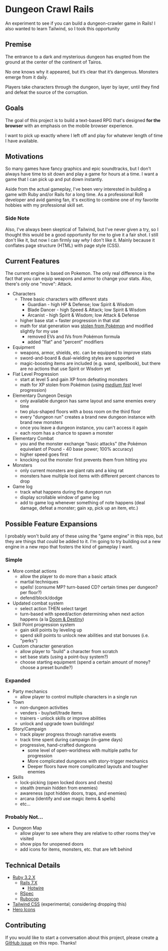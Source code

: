 # Dungeon Crawl Rails

An experiment to see if you can build a dungeon-crawler game in Rails! I also wanted to learn Tailwind, so I took this opportunity

## Premise

The entrance to a dark and mysterious dungeon has erupted from the ground at the center of the continent of Tairos.

No one knows why it appeared, but it’s clear that it’s dangerous. Monsters emerge from it daily.

Players take characters through the dungeon, layer by layer, until they find and defeat the source of the corruption.

## Goals

The goal of this project is to build a text-based RPG that's designed **for the browser** with an emphasis on the mobile browser experience.

I want to pick up exactly where I left off and play for whatever length of time I have available.

## Motivations

So many games have fancy graphics and epic soundtracks, but I don't always have time to sit down and play a game for hours at a time. I want a game that I can pick up and put down instantly.

Aside from the actual gameplay, I've been very interested in building a game with Ruby and/or Rails for a long time. As a professional RoR developer and avid gaming fan, it's exciting to combine one of my favorite hobbies with my professional skill set.

### Side Note

Also, I've always been skeptical of Tailwind, but I've never given a try, so I thought this would be a good opportunity for me to give it a fair shot. I still don't like it, but now I can firmly say _why_ I don't like it. Mainly because it conflates page structure (HTML) with page style (CSS).

## Current Features

The current engine is based on Pokemon. The only real difference is the fact that you can equip weapons and armor to change your stats. Also, there's only one "move": Attack.

- Characters
  - Three basic characters with different stats
    - Guardian - high HP & Defense; low Spirit & Wisdom
    - Blade Dancer - high Speed & Attack; low Spirit & Wisdom
    - Arcanist - high Spirit & Wisdom; low Attack & Defense
  - higher base stat = faster progression in that stat
  - math for stat generation was [stolen from Pokémon](https://bulbapedia.bulbagarden.net/wiki/Stat#Determination_of_stats) and modified slightly for my use
    - removed EVs and IVs from Pokémon formula
    - added "flat" and "percent" modifiers
- Equipment
  - weapons, armor, shields, etc. can be equipped to improve stats
  - sword-and-board & dual-wielding styles are supported
  - magic-boosting items are included (e.g. wand, spellbook), but there are no actions that use Spirit or Wisdom yet
- Flat Level Progression
  - start at level 5 and gain XP from defeating monsters
  - math for XP stolen from Pokémon (using _[medium fast](https://bulbapedia.bulbagarden.net/wiki/Experience#Medium_Fast)_ level progression)
- Elementary Dungeon Design
  - only available dungeon has same layout and same enemies every time
  - two plus-shaped floors with a boss room on the third floor
  - every "dungeon run" creates a brand new dungeon instance with brand new monsters
  - once you leave a dungeon instance, you can't access it again
  - each room has a chance to spawn a monster
- Elementary Combat
  - you and the monster exchange "basic attacks" (the Pokémon equivelant of Pound - 40 base power; 100% accuracy)
  - higher speed goes first
  - knocking out the monster first prevents them from hitting you
- Monsters
  - only current monsters are giant rats and a king rat
  - monsters have multiple loot items with different percent chances to drop
- Game log
  - track what happens during the dungeon run
  - display scrollable window of game log
  - add to game log whenever something of note happens (deal damage, defeat a monster; gain xp, pick up an item, etc.)

## Possible Feature Expansions

I probably won't build any of these using the "game engine" in this repo, but they are things that _could_ be added to it. I'm going to try building out a new engine in a new repo that fosters the kind of gameplay I want.

### Simple

- More combat actions
  - allow the player to do more than a basic attack
  - martial techniques
  - spells! (consume MP? turn-based CD? certain times per dungeon? per floor?)
  - defend/block/dodge
- Updated combat system
  - select action THEN select target
  - turn-based with speed/action determining when next action happens (a la [Doom & Destiny](https://doomanddestiny.fandom.com/wiki/Doom_%26_Destiny?file=DoandDe_Screenshot3_-_Use_Spell.jpg))
- Skill Point progression system
  - gain skill points by leveling up
  - spend skill points to unlock new abilities and stat bonuses (i.e. "perks")
- Custom character generation
  - allow player to "build" a character from scratch
  - set base stats (using a point-buy system?)
  - choose starting equipment (spend a certain amount of money? choose a preset bundle?)

### Expanded

- Party mechanics
  - allow player to control multiple characters in a single run
- Town
  - non-dungeon activities
  - venders - buy/sell/trade items
  - trainers - unlock skills or improve abilities
  - unlock and upgrade town buildings!
- Story/Campaign
  - track player progress through narrative events
  - track time spent during campaign (in-game days)
  - progressive, hand-crafted dungeons
    - some level of open-worldness with multiple paths for progression
    - More complicated dungeons with story-trigger mechanics
    - Deeper floors have more complicated layouts and tougher enemies
- Skills
  - lock-picking (open locked doors and chests)
  - stealth (remain hidden from enemies)
  - awareness (spot hidden doors, traps, and enemies)
  - arcana (identify and use magic items & spells)
  - etc...

### Probably Not...

- Dungeon Map
  - allow player to see where they are relative to other rooms they've visited
  - show pips for unopened doors
  - add icons for items, monsters, etc. that are left behind

## Technical Details

- [Ruby 3.2.X](https://www.ruby-lang.org/en/)
  - [Rails 7.X](https://guides.rubyonrails.org/)
    - [Hotwire](https://hotwired.dev/)
  - [RSpec](https://rspec.info/)
  - [Rubocop](https://rubocop.org/)
- [Tailwind CSS](https://tailwindcss.com/) (experimental; considering dropping this)
- [Hero Icons](https://heroicons.com/)

## Contributing

If you would like to start a conversation about this project, please create [a GitHub issue](https://github.com/ethan-dowler/dungeon-crawl-rails/issues) on this repo. Thanks!
